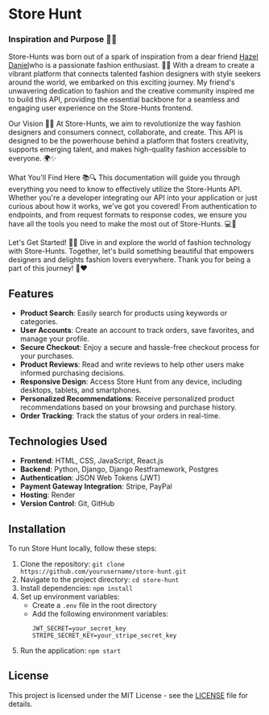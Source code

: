 # Store Hunt

### Inspiration and Purpose 🎨✨

Store-Hunts was born out of a spark of inspiration from a dear friend [Hazel Daniel](https://github.com/HazelDaniel)who is a passionate fashion enthusiast. 👗👠 With a dream to create a vibrant platform that connects talented fashion designers with style seekers around the world, we embarked on this exciting journey. My friend's unwavering dedication to fashion and the creative community inspired me to build this API, providing the essential backbone for a seamless and engaging user experience on the Store-Hunts frontend.

Our Vision 🚀💡
At Store-Hunts, we aim to revolutionize the way fashion designers and consumers connect, collaborate, and create. This API is designed to be the powerhouse behind a platform that fosters creativity, supports emerging talent, and makes high-quality fashion accessible to everyone. 🌍✨

What You'll Find Here 📚🔍
This documentation will guide you through everything you need to know to effectively utilize the Store-Hunts API. Whether you're a developer integrating our API into your application or just curious about how it works, we've got you covered! From authentication to endpoints, and from request formats to response codes, we ensure you have all the tools you need to make the most out of Store-Hunts. 💻💪

Let's Get Started! 🚀💃
Dive in and explore the world of fashion technology with Store-Hunts. Together, let's build something beautiful that empowers designers and delights fashion lovers everywhere. Thank you for being a part of this journey! 🌟❤️


## Features

- **Product Search**: Easily search for products using keywords or categories.
- **User Accounts**: Create an account to track orders, save favorites, and manage your profile.
- **Secure Checkout**: Enjoy a secure and hassle-free checkout process for your purchases.
- **Product Reviews**: Read and write reviews to help other users make informed purchasing decisions.
- **Responsive Design**: Access Store Hunt from any device, including desktops, tablets, and smartphones.
- **Personalized Recommendations**: Receive personalized product recommendations based on your browsing and purchase history.
- **Order Tracking**: Track the status of your orders in real-time.

## Technologies Used

- **Frontend**: HTML, CSS, JavaScript, React.js
- **Backend**: Python, Django, Django Restframework, Postgres
- **Authentication**: JSON Web Tokens (JWT)
- **Payment Gateway Integration**: Stripe, PayPal
- **Hosting**: Render
- **Version Control**: Git, GitHub

## Installation

To run Store Hunt locally, follow these steps:

1. Clone the repository: `git clone https://github.com/yourusername/store-hunt.git`
2. Navigate to the project directory: `cd store-hunt`
3. Install dependencies: `npm install`
4. Set up environment variables:
   - Create a `.env` file in the root directory
   - Add the following environment variables:
     ```
     JWT_SECRET=your_secret_key
     STRIPE_SECRET_KEY=your_stripe_secret_key
     ```
5. Run the application: `npm start`

## License

This project is licensed under the MIT License - see the [LICENSE](LICENSE) file for details.

